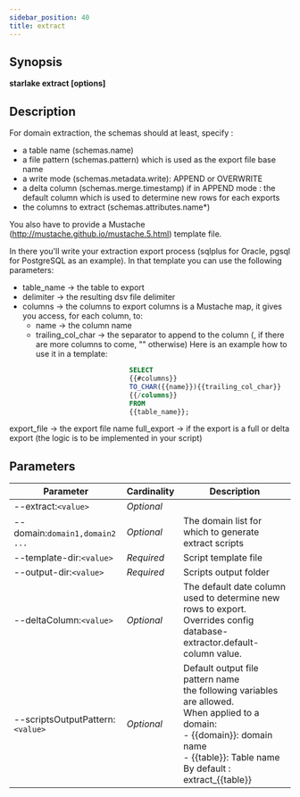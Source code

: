 ```yaml
---
sidebar_position: 40
title: extract
---
```



## Synopsis

**starlake extract [options]**

## Description

For domain extraction, the schemas should at least, specify :
- a table name (schemas.name)
- a file pattern (schemas.pattern) which is used as the export file base name
- a write mode (schemas.metadata.write): APPEND or OVERWRITE
- a delta column (schemas.merge.timestamp) if in APPEND mode : the default column which is used to determine new rows for each exports
- the columns to extract (schemas.attributes.name*)

You also have to provide a Mustache (http://mustache.github.io/mustache.5.html) template file.

In there you'll write your extraction export process (sqlplus for Oracle, pgsql for PostgreSQL as an example).
In that template you can use the following parameters:
- table_name  -> the table to export
- delimiter   -> the resulting dsv file delimiter
- columns     -> the columns to export
   columns is a Mustache map, it gives you access, for each column, to:
    - name               -> the column name
    - trailing_col_char  -> the separator to append to the column (, if there are more columns to come, "" otherwise)
                            Here is an example how to use it in a template:
````sql
                              SELECT
                              {{#columns}}
                              TO_CHAR({{name}}){{trailing_col_char}}
                              {{/columns}}
                              FROM
                              {{table_name}};
````
 export_file -> the export file name
 full_export -> if the export is a full or delta export (the logic is to be implemented in your script)


## Parameters

Parameter|Cardinality|Description
---|---|---
--extract:`<value>`|*Optional*|
--domain:`domain1,domain2 ...`|*Optional*|The domain list for which to generate extract scripts
--template-dir:`<value>`|*Required*|Script template file
--output-dir:`<value>`|*Required*|Scripts output folder
--deltaColumn:`<value>`|*Optional*|The default date column used to determine new rows to export. Overrides config database-extractor.default-column value.
--scriptsOutputPattern:`<value>`|*Optional*|Default output file pattern name<br />the following variables are allowed.<br />When applied to a domain:<br />  - {{domain}}: domain name<br />  - {{table}}: Table name<br />  By default : extract_{{table}}<br />  

